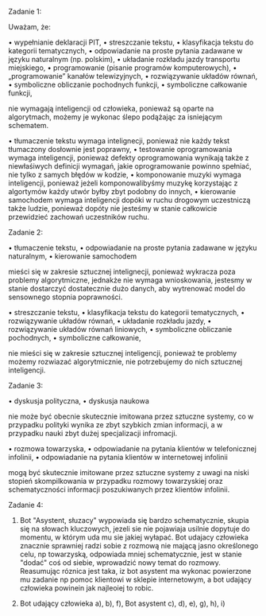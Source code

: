 Zadanie 1:

Uważam, że:

• wypełnianie deklaracji PIT,
• streszczanie tekstu,
• klasyfikacja tekstu do kategorii tematycznych,
• odpowiadanie na proste pytania zadawane w języku naturalnym (np. polskim),
• układanie rozkładu jazdy transportu miejskiego,
• programowanie (pisanie programów komputerowych),
• „programowanie” kanałów telewizyjnych,
• rozwiązywanie układów równań,
• symboliczne obliczanie pochodnych funkcji,
• symboliczne całkowanie funkcji,

nie wymagają inteligencji od człowieka, ponieważ są oparte na algorytmach, możemy je wykonac ślepo podążając za isniejącym schematem.

• tłumaczenie tekstu wymaga intelignecji, ponieważ nie każdy tekst tłumaczony dosłownie jest poprawny,
• testowanie oprogramowania wymaga inteligencji, ponieważ defekty oprogramowania wynikają także z niewłaśiwych definicji wymagań, jakie oprogramowanie powinno spełniać, nie tylko z samych błędów w kodzie,
• komponowanie muzyki wymaga inteligencji, ponieważ jeżeli komponowalibyśmy muzykę korzystając z algortymów każdy utwór byłby zbyt podobny do innych,
• kierowanie samochodem wymaga inteligencji dopóki w ruchu drogowym uczestniczą także ludzie, ponieważ dopóty nie jesteśmy w stanie całkowicie przewidzieć zachowań uczestników ruchu.

Zadanie 2:

• tłumaczenie tekstu,
• odpowiadanie na proste pytania zadawane w języku naturalnym,
• kierowanie samochodem

mieści się w zakresie sztucznej intelignecji, ponieważ wykracza poza problemy algorytmiczne, jednakże nie wymaga wnioskowania, jestesmy w stanie dostarczyć dostatecznie dużo danych, aby wytrenować model do sensownego stopnia poprawności.

• streszczanie tekstu,
• klasyfikacja tekstu do kategorii tematycznych,
• rozwiązywanie układów równań,
• układanie rozkładu jazdy,
• rozwiązywanie układów równań liniowych,
• symboliczne obliczanie pochodnych,
• symboliczne całkowanie,

nie mieści się w zakresie sztucznej inteligencji, ponieważ te problemy możemy rozwiazać algorytmicznie, nie potrzebujemy do nich sztucznej inteligencji.

Zadanie 3:

• dyskusja polityczna,
• dyskusja naukowa

nie może być obecnie skutecznie imitowana przez sztuczne systemy, co w przypadku polityki wynika ze zbyt szybkich zmian informacji, a w przypadku nauki zbyt dużej specjalizacji infromacji.

• rozmowa towarzyska,
• odpowiadanie na pytania klientów w telefonicznej infolinii,
• odpowiadanie na pytania klientów w internetowej infolinii

mogą być skutecznie imitowane przez sztuczne systemy z uwagi na niski stopień skompilkowania w przypadku rozmowy towarzyskiej oraz schematyczności informacji poszukiwanych przez klientów infolinii.

Zadanie 4:

1. Bot "Asystent, słuzacy" wypowiada się bardzo schematycznie, skupia się na słowach kluczowych, jezeli sie nie pojawiaja usilnie dopytuje do momentu, w którym uda mu sie jakiej wyłapać. Bot udajacy człowieka znacznie sprawniej radzi sobie z rozmową nie mającą jasno określonego celu, np towarzyską, odpowiada mniej schematycznie, jest w stanie "dodać" coś od siebie, wprowadzić nowy temat do rozmowy. Reasumując róznica jest taka, iz bot asystent ma wykonac powierzone mu zadanie np pomoc klientowi w sklepie internetowym, a bot udający człowieka powinein jak najleoiej to robic.

2. Bot udający człowieka a), b), f),
   Bot asystent c), d), e), g), h), i)
